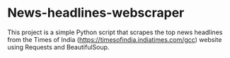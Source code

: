 # News-headlines-webscraper
This project is a simple Python script that scrapes the top news headlines from the Times of India (https://timesofindia.indiatimes.com/gcc) website using Requests and BeautifulSoup. 
